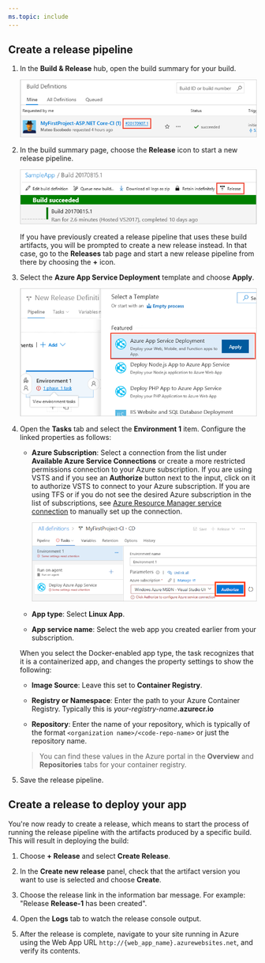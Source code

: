```yaml
---
ms.topic: include
---
```


## Create a release pipeline

1. In the **Build &amp; Release** hub, open the build summary for your build.

   ![Opening the build summary](_img/open-build-summary.png)

1. In the build summary page, choose the **Release** icon to start a new release pipeline.

   ![Starting a new release pipeline from a build summary](_img/release-from-build-summary.png)

   If you have previously created a release pipeline that uses these build artifacts, you will
   be prompted to create a new release instead. In that case, go to the **Releases** tab page and
   start a new release pipeline from there by choosing the **+** icon.

1. Select the **Azure App Service Deployment** template and choose **Apply**.

   ![Adding the App Service Deployment task](_img/add-app-service-task.png)

1. Open the **Tasks** tab and select the **Environment 1** item.
   Configure the linked properties as follows:

   - **Azure Subscription**: Select a connection from the list under **Available Azure Service Connections** or create a more restricted permissions connection to your Azure subscription.
     If you are using VSTS and if you see an **Authorize** button next to the input, click on it to authorize VSTS to connect to your Azure subscription. If you are using TFS or if you do not see
     the desired Azure subscription in the list of subscriptions, see [Azure Resource Manager service connection](../../library/connect-to-azure.md) to manually set up the connection.

     ![Authorizing an Azure subscription](_img/authorize-azure-subscription-in-new-release-definition.png)

   - **App type**: Select **Linux App**.  

   - **App service name**: Select the web app you created earlier from your subscription.

   When you select the Docker-enabled app type, the task recognizes that it is a
   containerized app, and changes the property settings to show the following:

   - **Image Source**: Leave this set to **Container Registry**.

   - **Registry or Namespace**: Enter the path to your Azure Container Registry. Typically this is _your-registry-name_**.azurecr.io**

   - **Repository**: Enter the name of your repository, which is typically of the format `<organization name>/<code-repo-name>` or just the repository name.

   > You can find these values in the Azure portal in the **Overview** and **Repositories** tabs for your container registry.

1. Save the release pipeline.

## Create a release to deploy your app

You're now ready to create a release, which means to start the process of running the release pipeline with the artifacts produced by a specific build. This will result in deploying the build:

1. Choose **+ Release** and select **Create Release**.

1. In the **Create new release** panel, check that the artifact version you want to use is selected and choose **Create**.

1. Choose the release link in the information bar message. For example: "Release **Release-1** has been created".

1. Open the **Logs** tab to watch the release console output.

1. After the release is complete, navigate to your site running in Azure using the Web App URL `http://{web_app_name}.azurewebsites.net`, and verify its contents.
